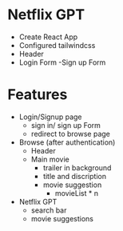 # Netflix GPT
- Create React App
- Configured tailwindcss
- Header
- Login Form
-Sign up Form


# Features
- Login/Signup page
  - sign in/ sign up Form
  - redirect to browse page
- Browse (after authentication)
  - Header
  - Main movie
    - trailer in background
    - title and discription
    - movie suggestion
      - movieList * n
- Netflix GPT
  - search bar
  - movie suggestions
  